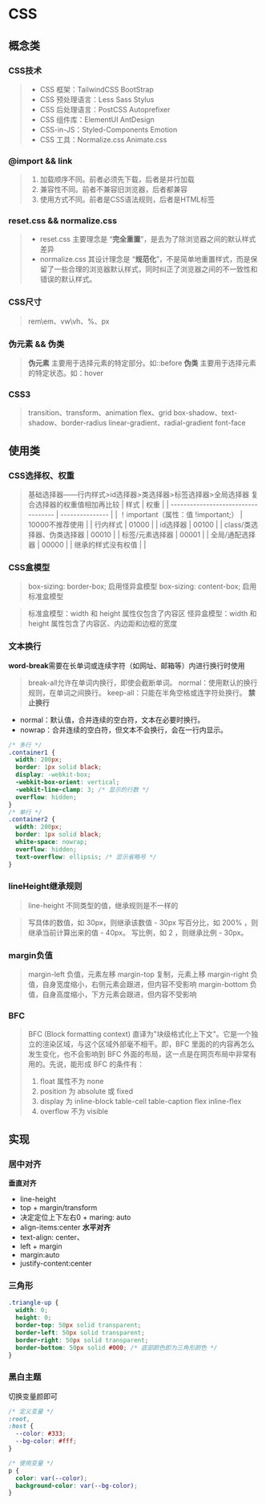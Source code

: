 # CSS

## 概念类

### CSS技术

> - CSS 框架：TailwindCSS BootStrap
> - CSS 预处理语言：Less Sass Stylus
> - CSS 后处理语言：PostCSS Autoprefixer
> - CSS 组件库：ElementUI AntDesign
> - CSS-in-JS：Styled-Components Emotion
> - CSS 工具：Normalize.css Animate.css


### @import && link

> 1. 加载顺序不同。前者必须先下载，后者是并行加载
> 2. 兼容性不同。前者不兼容旧浏览器，后者都兼容
> 3. 使用方式不同。前者是CSS语法规则，后者是HTML标签

### reset.css && normalize.css

> - reset.css 主要理念是 “**完全重置**”，是去为了除浏览器之间的默认样式差异
> - normalize.css 其设计理念是 “**规范化**”，不是简单地重置样式，而是保留了一些合理的浏览器默认样式，同时纠正了浏览器之间的不一致性和错误的默认样式。

### CSS尺寸

> rem\em、vw\vh、%、px

### 伪元素 && 伪类

> **伪元素** 主要用于选择元素的特定部分。如::before
> **伪类** 主要用于选择元素的特定状态。如：hover

### CSS3
> transition、transform、animation
> flex、grid
> box-shadow、text-shadow、border-radius
> linear-gradient、radial-gradient
> font-face

## 使用类

### CSS选择权、权重

> 基础选择器——行内样式>id选择器>类选择器>标签选择器>全局选择器
> 复合选择器的权重值相加再比较
| 样式                                | 权重            |
| ----------------------------------- | --------------- |
| ！important（属性：值 !important;） | 10000不推荐使用 |
| 行内样式                            | 01000           |
| id选择器                            | 00100           |
| class/类选择器、伪类选择器          | 00010           |
| 标签/元素选择器                     | 00001           |
| 全局/通配选择器                     | 00000           |
| 继承的样式没有权值                  |                 |

### CSS盒模型
> box-sizing: border-box; 启用怪异盒模型
> box-sizing: content-box; 启用标准盒模型

> 标准盒模型：width 和 height 属性仅包含了内容区
> 怪异盒模型：width 和 height 属性包含了内容区、内边距和边框的宽度

### 文本换行

**word-break**需要在长单词或连续字符（如网址、邮箱等）内进行换行时使用
> break-all允许在单词内换行，即使会截断单词。
> normal：使用默认的换行规则，在单词之间换行。
> keep-all：只能在半角空格或连字符处换行。
**禁止换行**
- normal：默认值，合并连续的空白符，文本在必要时换行。
- nowrap：合并连续的空白符，但文本不会换行，会在一行内显示。

```css
/* 多行 */
.container1 {
  width: 200px;
  border: 1px solid black;
  display: -webkit-box;
  -webkit-box-orient: vertical;
  -webkit-line-clamp: 3; /* 显示的行数 */
  overflow: hidden;
}
/* 单行 */
.container2 {
  width: 200px;
  border: 1px solid black;
  white-space: nowrap;
  overflow: hidden;
  text-overflow: ellipsis; /* 显示省略号 */
}
```

### lineHeight继承规则

> line-height 不同类型的值，继承规则是不一样的

> 写具体的数值，如 30px，则继承该数值 - 30px
> 写百分比，如 200% ，则继承当前计算出来的值 - 40px。
> 写比例，如 2  ，则继承比例 - 30px。

### margin负值

> margin-left 负值，元素左移
> margin-top 复制，元素上移
> margin-right 负值，自身宽度缩小，右侧元素会跟进，但内容不受影响
> margin-bottom 负值，自身高度缩小，下方元素会跟进，但内容不受影响

### BFC

> BFC (Block formatting context) 直译为"块级格式化上下文"。它是一个独立的渲染区域，与这个区域外部毫不相干。即，BFC 里面的的内容再怎么发生变化，也不会影响到 BFC 外面的布局，这一点是在网页布局中非常有用的。先说，能形成 BFC 的条件有：
> 1. float 属性不为 none
> 2. position 为 absolute 或 fixed
> 3. display 为 inline-block table-cell table-caption flex inline-flex
> 4. overflow 不为 visible

## 实现

### 居中对齐

**垂直对齐**
- line-height
- top + margin/transform
- 决定定位上下左右0 + maring: auto
- align-items:center
**水平对齐**
- text-align: center、
- left + margin
- margin:auto
- justify-content:center

### 三角形
```css
.triangle-up {
  width: 0;
  height: 0;
  border-top: 50px solid transparent;
  border-left: 50px solid transparent;
  border-right: 50px solid transparent;
  border-bottom: 50px solid #000; /* 底部颜色即为三角形颜色 */
}
```

### 黑白主题

切换变量颜即可
```css
/* 定义变量 */
:root,
:host {
  --color: #333;
  --bg-color: #fff;
}

/* 使用变量 */
p {
  color: var(--color);
  background-color: var(--bg-color);
}
```

### 